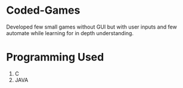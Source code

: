 # Coded-Games
Developed few small games without GUI but with user inputs and few automate while learning for in depth understanding.

# Programming Used
1. C
2. JAVA
